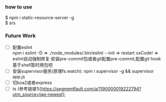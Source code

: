 

### how to use  
$ npm i static-resource-server -g   
$ srs
### Future Work  
* [ ] 配置eslint   
npm i eslint -D
=> ./node_modules/.bin/eslint --init 
=> restart vsCode!
=> eslint自动强制修复:安装pre-commit包或者git配置pre-commit,配置git hook基于shell暂时用包吧
* [ ] 安装supervisor服务(原理fs.watch): npm i supervisor -g && supervisor app.js
* [ ] 切koa2或者express  
* [ ] ts
(参考链接1)[https://segmentfault.com/a/1190000019222794?utm_source=tag-newest];
